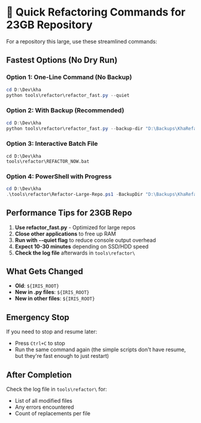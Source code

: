 # 🚀 Quick Refactoring Commands for 23GB Repository

For a repository this large, use these streamlined commands:

## Fastest Options (No Dry Run)

### Option 1: One-Line Command (No Backup)
```powershell
cd D:\Dev\kha
python tools\refactor\refactor_fast.py --quiet
```

### Option 2: With Backup (Recommended)
```powershell
cd D:\Dev\kha
python tools\refactor\refactor_fast.py --backup-dir "D:\Backups\KhaRefactor"
```

### Option 3: Interactive Batch File
```batch
cd D:\Dev\kha
tools\refactor\REFACTOR_NOW.bat
```

### Option 4: PowerShell with Progress
```powershell
cd D:\Dev\kha
.\tools\refactor\Refactor-Large-Repo.ps1 -BackupDir "D:\Backups\KhaRefactor"
```

## Performance Tips for 23GB Repo

1. **Use refactor_fast.py** - Optimized for large repos
2. **Close other applications** to free up RAM
3. **Run with --quiet flag** to reduce console output overhead
4. **Expect 10-30 minutes** depending on SSD/HDD speed
5. **Check the log file** afterwards in `tools\refactor\`

## What Gets Changed

- **Old**: `${IRIS_ROOT}`
- **New in .py files**: `${IRIS_ROOT}`
- **New in other files**: `${IRIS_ROOT}`

## Emergency Stop

If you need to stop and resume later:
- Press `Ctrl+C` to stop
- Run the same command again (the simple scripts don't have resume, but they're fast enough to just restart)

## After Completion

Check the log file in `tools\refactor\` for:
- List of all modified files
- Any errors encountered
- Count of replacements per file
